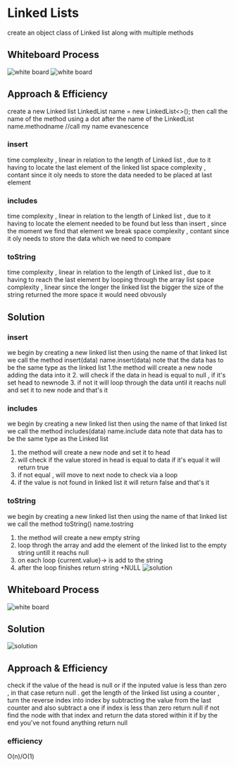 # Linked Lists
create an object class of Linked list along with multiple methods 
## Whiteboard Process
![white board](https://i.ibb.co/x5FjFBZ/Whiteboard-4.png)
![white board](https://i.ibb.co/r5Hy21F/Whiteboard-5.png)
## Approach & Efficiency
create a new Linked list
LinkedList <Datatype> name = new LinkedList<>();
then call the name of the method using a dot after the name of the LinkedList
name.methodname
//call my name evanescence
### insert

time complexity , linear in relation to the length of Linked list , due to it having to locate the last element of the linked list 
space complexity , contant since it oly needs to store the data needed to be placed at last element
### includes

time complexity , linear in relation to the length of Linked list , due to it having to locate the element needed to be found but less than insert , since the moment we find that element we break 
space complexity , contant since it oly needs to store the data which we need to compare
### toString

time complexity , linear in relation to the length of Linked list , due to it having to reach the last element by looping through the array list
 space complexity , linear since the longer the linked list the bigger the size of the string returned the more space it would need obvously

## Solution
### insert
we begin by creating a new linked list
then using the name of that linked list we call the method insert(data)
name.insert(data)
note that the data has to be the same type as the linked list
1.the method will create a new node adding the data into it 
2. will check if the data in head is equal to null , if it's set head to newnode
3. if not it will loop through the data until it reachs null and set it to new node
and that's it
### includes
we begin by creating a new linked list
then using the name of that linked list we call the method 
includes(data)
name.include data
note that data has to be the same type as the Linked list 
1. the method will create a new node and set it to head 
2. will check if the value stored in head is equal to data if it's equal it will return true 
3. if not equal , will move to next node to check via a loop 
4. if the value is not found in linked list it will return false
and that's it
### toString 
we begin by creating a new linked list
then using the name of that linked list we call the method 
toString()
name.tostring
1. the method will create a new empty string 
2. loop throgh the array and add the element of the linked list to the empty string untill it reachs null
3. on each loop {current.value}-> is add to the string
4. after the loop finishes return string +NULL
![solution](https://i.ibb.co/Kj5d3bs/ground-zero-1.png)
## Whiteboard Process
![white board](https://i.ibb.co/1Gmd8kx/Whiteboard-6-1.png)
## Solution
![solution](https://i.ibb.co/9c0hgRB/tests.png)
## Approach & Efficiency
check if the value of the head is null or if the inputed value is less than zero , in that case return null .
get the length of the linked list using a counter , 
turn the reverse index into index by subtracting the value from the last counter and also subtract a one 
if index is less than zero return null
if not find the node with that index and return the data stored within it 
if by the end you've not found anything return null
### efficiency
O(n)/O(1)
